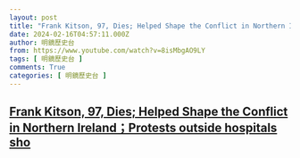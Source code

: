 ```yaml
---
layout: post
title: "Frank Kitson, 97, Dies; Helped Shape the Conflict in Northern Ireland；Protests outside hospitals sho"
date: 2024-02-16T04:57:11.000Z
author: 明鏡歷史台
from: https://www.youtube.com/watch?v=8isMbgAO9LY
tags: [ 明鏡歷史台 ]
comments: True
categories: [ 明鏡歷史台 ]
---
```

<!--1708059431000-->
[Frank Kitson, 97, Dies; Helped Shape the Conflict in Northern Ireland；Protests outside hospitals sho](https://www.youtube.com/watch?v=8isMbgAO9LY)
------

<div>

</div>
